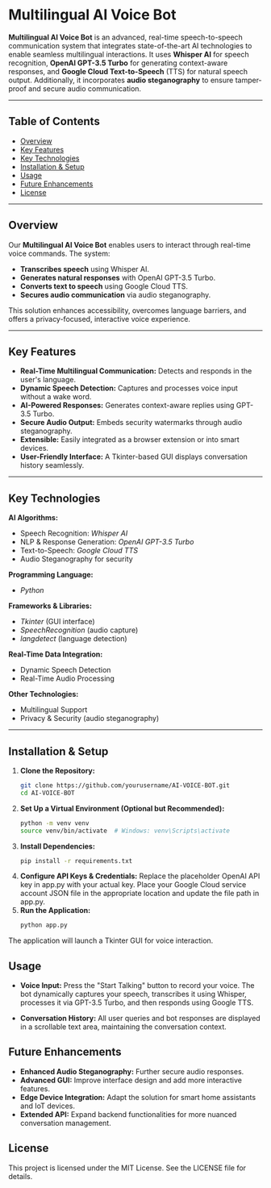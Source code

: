 # Multilingual AI Voice Bot

**Multilingual AI Voice Bot** is an advanced, real-time speech-to-speech communication system that integrates state-of-the-art AI technologies to enable seamless multilingual interactions. It uses **Whisper AI** for speech recognition, **OpenAI GPT-3.5 Turbo** for generating context-aware responses, and **Google Cloud Text-to-Speech** (TTS) for natural speech output. Additionally, it incorporates **audio steganography** to ensure tamper-proof and secure audio communication.

---

## Table of Contents

- [Overview](#overview)
- [Key Features](#key-features)
- [Key Technologies](#key-technologies)
- [Installation & Setup](#installation--setup)
- [Usage](#usage)
- [Future Enhancements](#future-enhancements)
- [License](#license)

---

## Overview

Our **Multilingual AI Voice Bot** enables users to interact through real-time voice commands. The system:
- **Transcribes speech** using Whisper AI.
- **Generates natural responses** with OpenAI GPT-3.5 Turbo.
- **Converts text to speech** using Google Cloud TTS.
- **Secures audio communication** via audio steganography.

This solution enhances accessibility, overcomes language barriers, and offers a privacy-focused, interactive voice experience.

---

## Key Features

- **Real-Time Multilingual Communication:** Detects and responds in the user's language.
- **Dynamic Speech Detection:** Captures and processes voice input without a wake word.
- **AI-Powered Responses:** Generates context-aware replies using GPT-3.5 Turbo.
- **Secure Audio Output:** Embeds security watermarks through audio steganography.
- **Extensible:** Easily integrated as a browser extension or into smart devices.
- **User-Friendly Interface:** A Tkinter-based GUI displays conversation history seamlessly.

---

## Key Technologies

**AI Algorithms:**  
- Speech Recognition: *Whisper AI*  
- NLP & Response Generation: *OpenAI GPT-3.5 Turbo*  
- Text-to-Speech: *Google Cloud TTS*  
- Audio Steganography for security

**Programming Language:**  
- *Python*

**Frameworks & Libraries:**  
- *Tkinter* (GUI interface)  
- *SpeechRecognition* (audio capture)  
- *langdetect* (language detection)

**Real-Time Data Integration:**  
- Dynamic Speech Detection  
- Real-Time Audio Processing

**Other Technologies:**  
- Multilingual Support  
- Privacy & Security (audio steganography)

---

## Installation & Setup

1. **Clone the Repository:**
   ```bash
   git clone https://github.com/yourusername/AI-VOICE-BOT.git
   cd AI-VOICE-BOT
2. **Set Up a Virtual Environment (Optional but Recommended):**
   ```bash
   python -m venv venv
   source venv/bin/activate  # Windows: venv\Scripts\activate
3. **Install Dependencies:**
   ```bash
   pip install -r requirements.txt
4. **Configure API Keys & Credentials:**
   Replace the placeholder OpenAI API key in app.py with your actual key.
   Place your Google Cloud service account JSON file in the appropriate location and update the file path in app.py.
5. **Run the Application:**
   ```bash
   python app.py
  The application will launch a Tkinter GUI for voice interaction.

## Usage
- **Voice Input:** Press the "Start Talking" button to record your voice. The bot dynamically captures your speech, transcribes it using Whisper, processes it via GPT-3.5 Turbo, and then responds using Google TTS.

- **Conversation History:** All user queries and bot responses are displayed in a scrollable text area, maintaining the conversation context.

## Future Enhancements
- **Enhanced Audio Steganography:** Further secure audio responses.
- **Advanced GUI:** Improve interface design and add more interactive features.
- **Edge Device Integration:** Adapt the solution for smart home assistants and IoT devices.
- **Extended API:** Expand backend functionalities for more nuanced conversation management.

## License
This project is licensed under the MIT License. See the LICENSE file for details.

